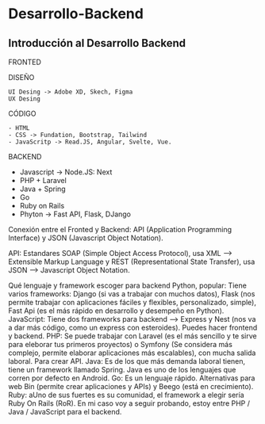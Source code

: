 # Desarrollo-Backend
Introducción al Desarrollo Backend
----
FRONTED

  DISEÑO
  
    UI Desing -> Adobe XD, Skech, Figma
    UX Desing 
  CÓDIGO
  
    - HTML
    - CSS -> Fundation, Bootstrap, Tailwind
    - JavaScritp -> Read.JS, Angular, Svelte, Vue.

BACKEND

  - Javascript -> Node.JS:  Next
  - PHP + Laravel
  - Java + Spring
  - Go
  - Ruby on Rails
  - Phyton -> Fast API, Flask, DJango

Conexión entre el Fronted y Backend: API (Application Programming Interface) y JSON (Javascript Object Notation).

API: Estandares SOAP (Simple Object Access Protocol), usa XML  —> Extensible Markup Language y REST (Representational State Transfer), usa JSON  —> Javascript Object Notation.


Qué lenguaje y framework escoger para backend
Python, popular: Tiene varios frameworks: Django (si vas a trabajar con muchos datos), Flask (nos permite trabajar con aplicaciones fáciles y flexibles, personalizado, simple), Fast Api (es el más rápido en desarrollo y desempeño en Python).
JavaScript: Tiene dos frameworks para backend —> Express y Nest (nos va a dar más código, como un express con esteroides). Puedes hacer frontend y backend.
PHP: Se puede trabajar con Laravel (es el más sencillo y te sirve para eleborar tus primeros proyectos) o Symfony (Se considera más complejo, permite elaborar aplicaciones más escalables), con mucha salida laboral. Para crear API.
Java: Es de los que más demanda laboral tienen, tiene un framework llamado Spring. Java es uno de los lenguajes que corren por defecto en Android.
Go: Es un lenguaje rápido. Alternativas para web Bin (permite crear aplicaciones y APIs) y Beego (está en crecimiento).
Ruby: aUno de sus fuertes es su comunidad, el framework a elegir sería Ruby On Rails (RoR).
En mi caso voy a seguir probando, estoy entre PHP / Java / JavaScript para el backend.
